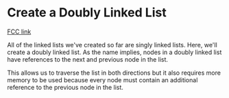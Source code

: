 # Create a Doubly Linked List

[FCC link](https://www.freecodecamp.org/learn/coding-interview-prep/data-structures/create-a-doubly-linked-list)

All of the linked lists we've created so far are singly linked lists. Here, we'll create a doubly linked list. As the name implies, nodes in a doubly linked list have references to the next and previous node in the list.

This allows us to traverse the list in both directions but it also requires more memory to be used because every node must contain an additional reference to the previous node in the list.
